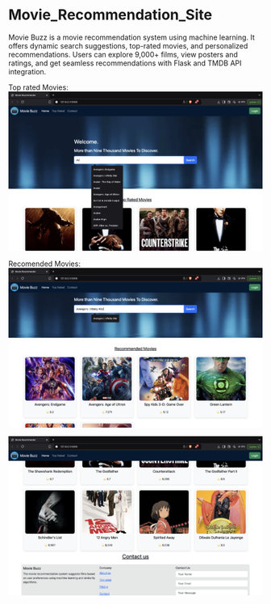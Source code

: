 # Movie_Recommendation_Site
Movie Buzz is a movie recommendation system using machine learning. It offers dynamic search suggestions, top-rated movies, and personalized recommendations. Users can explore 9,000+ films, view posters and ratings, and get seamless recommendations with Flask and TMDB API integration.

Top rated Movies:
![Image Alt](https://github.com/BahauddinSakib/Movie_Recommendation_Site/blob/b78899987a43c79ccf51c2737771585aa0e1f65e/Pic1.png)

Recomended Movies:
![Image Alt](https://github.com/BahauddinSakib/Movie_Recommendation_Site/blob/18264efdb0957f341ca6a7ce367f3632c0f4b511/Pic2.png)

![Image Alt](https://github.com/BahauddinSakib/Movie_Recommendation_Site/blob/f4992105ed5fce59c3c770b002fad16953539b07/pic3.png)

